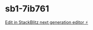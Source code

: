 # sb1-7ib761

[Edit in StackBlitz next generation editor ⚡️](https://stackblitz.com/~/github.com/ipicom/sb1-7ib761)